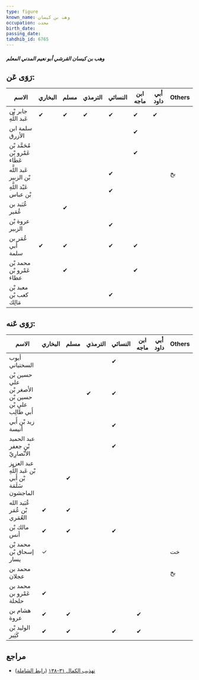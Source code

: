```yaml
---
type: figure
known_name: وهب بن كيسان
occupation: محدث
birth_date:
passing_date:
tahdhib_id: 6765
---
```

##### وهب بن كيسان القرشي أبو نعيم المدني المعلم

## رَوَى عَن:
| الاسم                          | البخاري | مسلم | الترمذي | النسائي | ابن ماجه | أبي داود | Others |
| ------------------------------ | ------- | ---- | ------- | ------- | -------- | -------- | ------ |
| جابر بْن عَبد اللَّهِ          | ✔       | ✔    | ✔       | ✔       | ✔        | ✔        |        |
| سلمة ابن الأزرق                |         |      |         |         | ✔        |          |        |
| مُحَمَّد بْن عَمْرو بْن عَطَاء |         |      |         |         | ✔        |          |        |
| عَبد اللَّه بْن الزبير         |         |      |         | ✔       |          |          | بخ     |
| عَبْد اللَّهِ بْن عباس         |         |      |         | ✔       |          |          |        |
| عُبَيد بن عُمَير               |         | ✔    |         |         |          |          |        |
| عروة بْن الزبير                |         |      |         | ✔       |          |          |        |
| عُمَر بن أَبي سلمة             | ✔       | ✔    |         | ✔       | ✔        |          |        |
| محمد بْن عَمْرو بْن عطاء       |         | ✔    |         |         | ✔        |          |        |
| معبد بْن كعب بْن مَالِك        |         |      |         | ✔       |          |          |        |
## رَوَى عَنه:
| الاسم                                                 | البخاري | مسلم | الترمذي | النسائي | ابن ماجه | أبي داود | Others |
| ----------------------------------------------------- | ------- | ---- | ------- | ------- | -------- | -------- | ------ |
| أيوب السختياني                                        |         |      |         | ✔       |          |          |        |
| حسين بْن علي الأصغر بْن حسين بْن علي بْن أَبي طَالِب  |         |      | ✔       | ✔       |          |          |        |
| زيد بْن أَبي أنيسة                                    |         |      |         | ✔       |          |          |        |
| عبد الحميد بْن جعفر الأَنْصارِيّ                      |         |      |         | ✔       |          |          |        |
| عبد العزيز بْن عَبد اللَّهِ بْن أَبي سَلَمَة الماجشون |         | ✔    |         |         |          |          |        |
| عُبَيد الله بْن عُمَر العُمَري                        | ✔       | ✔    |         |         |          |          |        |
| مالك بْن أنس                                          | ✔       | ✔    |         | ✔       |          |          |        |
| محمد بْن إسحاق بْن يسار                               | ✓       |      |         |         |          |          | خت     |
| محمد بن عجلان                                         |         |      |         |         |          |          | بخ     |
| محمد بن عَمْرو بن حلحلة                               | ✔       |      |         |         |          |          |        |
| هشام بن عروة                                          | ✔       | ✔    |         |         | ✔        |          |        |
| الوليد بْن كَثِير                                     | ✔       | ✔    |         | ✔       | ✔        |          |        |
## مراجع
- [تهذيب الكمال ٣١-١٣٨](obsidian://open?vault=Tahdhib-al-Kamal&file=Figures/٦٧٦٥-وهب%20بن%20كيسان%20القرشي%20أبو%20نعيم%20المدني%20المعلم) ([رابط الشاملة](https://shamela.ws/book/3722/16686))